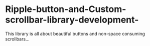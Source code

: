 # Ripple-button-and-Custom-scrollbar-library-development-
This library is all about beautiful buttons and non-space consuming scrollbars...
